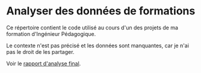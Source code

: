 # Analyser des données de formations

Ce répertoire contient le code utilisé au cours d'un des projets de ma formation d'Ingénieur Pédagogique. 

Le contexte n'est pas précisé et les données sont manquantes, car je n'ai pas le droit de les partager.

Voir le [rapport d'analyse final](https://drive.google.com/file/d/1CF9MKqLMPrUb5e7M3q2Fzhr4aZNFM_ra/view?usp=share_link).
